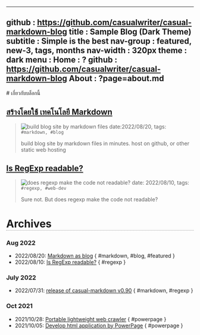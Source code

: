 -----------------------------------------------------------------------------
github     : https://github.com/casualwriter/casual-markdown-blog
title      : Sample Blog (Dark Theme)
subtitle   : Simple is the best
nav-group  : featured, new-3, tags, months
nav-width  : 320px
theme      : dark
menu       : 
   Home    : ?
   github  : https://github.com/casualwriter/casual-markdown-blog
   About   : ?page=about.md
-----------------------------------------------------------------------------
<style comment="additional style">
#header { {{css-header}}  }
#left-panel  { width:{{nav-width}} }
#right-panel { left: calc({{nav-width}} + 20px) }
h1 { border-bottom:1px dotted grey }
.nav-post a  { color: teal }
.nav-tag  a  { color: green }
.nav-month a { color: grey }
.post-date   { font-size:10px; color:#aaa }
.post-title  { font-size:16px; }
.post-tags   { left-margin:20px; padding:4px; font-size:10px; color:green }
#md-post a { border-bottom:1px dotted grey }
</style>

<div id="md-post">
# เกี่ยวกับบล็อกนี้

## [สร้างโดยใช้ เทคโนโลยี Markdown](20220820-markdown-as-blog.md)
> ![build blog site by markdown files](looperdev.jpg)
> date:2022/08/20, tags: `#markdown, #blog`
> 
> build blog site by markdown files in minutes.
> host on github, or other static web hosting  

## [Is RegExp readable?](20220810-is-regexp-readable.md)
> ![does regexp make the code not readable?](campo03.jpg)
> date: 2022/08/10, tags: `#regexp, #web-dev`
> 
> Sure not. But does regexp make the code not readable?


# Archives
   
### Aug 2022
                    
* 2022/08/20: [Markdown as blog](20220820-markdown-as-blog.md) { #markdown, #blog, #featured }
* 2022/08/10: [Is RegExp readable?](20220810-is-regexp-readable.md) { #regexp }

### July 2022
                    
* 2022/07/31: [release of casual-markdown v0.90](20220731-casual-markdown-v0.90.md) { #markdown, #regexp }

### Oct 2021

* 2021/10/28: [Portable lightweight web crawler](20211028-powerpage-web-crawler.md) { #powerpage }
* 2021/10/05: [Develop html application by PowerPage](20211005-powerpage-0.60.md) { #powerpage }

</div>